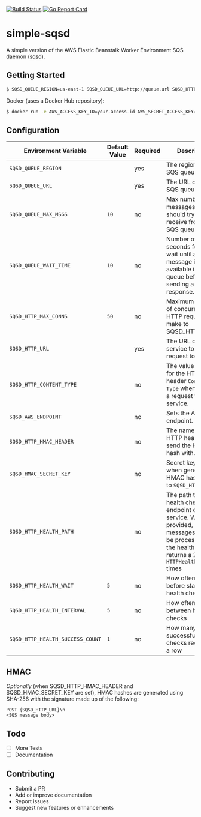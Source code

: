 [![Build Status](https://travis-ci.org/fterrag/simple-sqsd.svg?branch=master)](https://travis-ci.org/fterrag/simple-sqsd) [![Go Report Card](https://goreportcard.com/badge/github.com/fterrag/simple-sqsd)](https://goreportcard.com/report/github.com/fterrag/simple-sqsd)

# simple-sqsd

A simple version of the AWS Elastic Beanstalk Worker Environment SQS daemon ([sqsd](https://docs.aws.amazon.com/elasticbeanstalk/latest/dg/using-features-managing-env-tiers.html#worker-daemon)).

## Getting Started

```bash
$ SQSD_QUEUE_REGION=us-east-1 SQSD_QUEUE_URL=http://queue.url SQSD_HTTP_URL=http://service.url/endpoint go run cmd/simplesqsd/simplesqsd.go
```

Docker (uses a Docker Hub repository):
```bash
$ docker run -e AWS_ACCESS_KEY_ID=your-access-id AWS_SECRET_ACCESS_KEY=your-secret-key SQSD_QUEUE_REGION=us-east-1 -e SQSD_QUEUE_URL=http://queue.url -e SQSD_HTTP_URL=http://service.url/endpoint fterrag/simple-sqsd:latest
```

## Configuration

|**Environment Variable**|**Default Value**|**Required**|**Description**|
|-|-|-|-|
|`SQSD_QUEUE_REGION`||yes|The region of the SQS queue.|
|`SQSD_QUEUE_URL`||yes|The URL of the SQS queue.|
|`SQSD_QUEUE_MAX_MSGS`|`10`|no|Max number of messages a worker should try to receive from the SQS queue.|
|`SQSD_QUEUE_WAIT_TIME`|`10`|no|Number of seconds for SQS to wait until a message is available in the queue before sending a response.|
|`SQSD_HTTP_MAX_CONNS`|`50`|no|Maximum number of concurrent HTTP requests to make to SQSD_HTTP_URL.|
|`SQSD_HTTP_URL`||yes|The URL of your service to make a request to.|
|`SQSD_HTTP_CONTENT_TYPE` ||no|The value to send for the HTTP header `Content-Type` when making a request to your service.|
|`SQSD_AWS_ENDPOINT` ||no|Sets the AWS endpoint.|
|`SQSD_HTTP_HMAC_HEADER`||no|The name of the HTTP header to send the HMAC hash with.|
|`SQSD_HMAC_SECRET_KEY`||no|Secret key to use when generating HMAC hash send to `SQSD_HTTP_URL`.|
|`SQSD_HTTP_HEALTH_PATH`||no|The path to a health check endpoint of your service. When provided, messages will not be processed until the health check returns a 200 for `HTTPHealthInterval` times |
|`SQSD_HTTP_HEALTH_WAIT`|`5`|no|How often to wait before starting health checks|
|`SQSD_HTTP_HEALTH_INTERVAL`|`5`|no|How often to wait between health checks|
|`SQSD_HTTP_HEALTH_SUCCESS_COUNT`|`1`|no|How many successful health checks required in a row|

## HMAC

*Optionally* (when SQSD_HTTP_HMAC_HEADER and SQSD_HMAC_SECRET_KEY are set), HMAC hashes are generated using SHA-256 with the signature made up of the following:
```
POST {SQSD_HTTP_URL}\n
<SQS message body>
```

## Todo
- [ ] More Tests
- [ ] Documentation

## Contributing

* Submit a PR
* Add or improve documentation
* Report issues
* Suggest new features or enhancements
